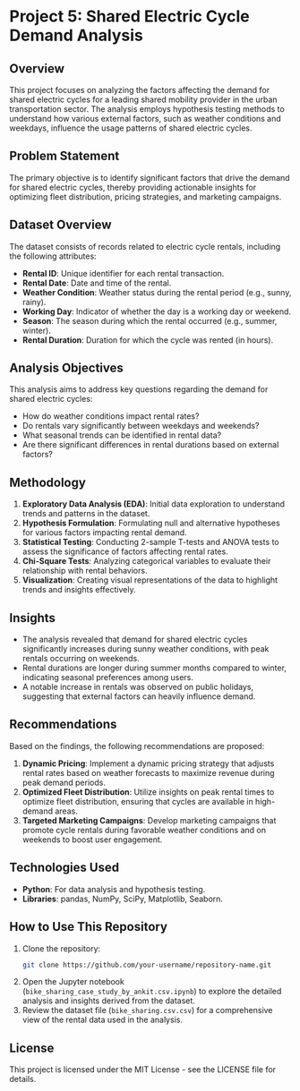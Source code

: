 # Project 5: Shared Electric Cycle Demand Analysis

## Overview
This project focuses on analyzing the factors affecting the demand for shared electric cycles for a leading shared mobility provider in the urban transportation sector. The analysis employs hypothesis testing methods to understand how various external factors, such as weather conditions and weekdays, influence the usage patterns of shared electric cycles.

## Problem Statement
The primary objective is to identify significant factors that drive the demand for shared electric cycles, thereby providing actionable insights for optimizing fleet distribution, pricing strategies, and marketing campaigns.

## Dataset Overview
The dataset consists of records related to electric cycle rentals, including the following attributes:
- **Rental ID**: Unique identifier for each rental transaction.
- **Rental Date**: Date and time of the rental.
- **Weather Condition**: Weather status during the rental period (e.g., sunny, rainy).
- **Working Day**: Indicator of whether the day is a working day or weekend.
- **Season**: The season during which the rental occurred (e.g., summer, winter).
- **Rental Duration**: Duration for which the cycle was rented (in hours).

## Analysis Objectives
This analysis aims to address key questions regarding the demand for shared electric cycles:
- How do weather conditions impact rental rates?
- Do rentals vary significantly between weekdays and weekends?
- What seasonal trends can be identified in rental data?
- Are there significant differences in rental durations based on external factors?

## Methodology
1. **Exploratory Data Analysis (EDA)**: Initial data exploration to understand trends and patterns in the dataset.
2. **Hypothesis Formulation**: Formulating null and alternative hypotheses for various factors impacting rental demand.
3. **Statistical Testing**: Conducting 2-sample T-tests and ANOVA tests to assess the significance of factors affecting rental rates.
4. **Chi-Square Tests**: Analyzing categorical variables to evaluate their relationship with rental behaviors.
5. **Visualization**: Creating visual representations of the data to highlight trends and insights effectively.

## Insights
- The analysis revealed that demand for shared electric cycles significantly increases during sunny weather conditions, with peak rentals occurring on weekends.
- Rental durations are longer during summer months compared to winter, indicating seasonal preferences among users.
- A notable increase in rentals was observed on public holidays, suggesting that external factors can heavily influence demand.

## Recommendations
Based on the findings, the following recommendations are proposed:
1. **Dynamic Pricing**: Implement a dynamic pricing strategy that adjusts rental rates based on weather forecasts to maximize revenue during peak demand periods.
2. **Optimized Fleet Distribution**: Utilize insights on peak rental times to optimize fleet distribution, ensuring that cycles are available in high-demand areas.
3. **Targeted Marketing Campaigns**: Develop marketing campaigns that promote cycle rentals during favorable weather conditions and on weekends to boost user engagement.

## Technologies Used
- **Python**: For data analysis and hypothesis testing.
- **Libraries**: pandas, NumPy, SciPy, Matplotlib, Seaborn.

## How to Use This Repository
1. Clone the repository:
   ```bash
   git clone https://github.com/your-username/repository-name.git
   ```
2. Open the Jupyter notebook (`bike_sharing_case_study_by_ankit.csv.ipynb`) to explore the detailed analysis and insights derived from the dataset.
3. Review the dataset file (`bike_sharing.csv.csv`) for a comprehensive view of the rental data used in the analysis.

## License
This project is licensed under the MIT License - see the LICENSE file for details.
